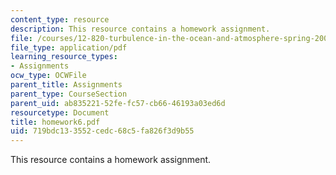 ```yaml
---
content_type: resource
description: This resource contains a homework assignment.
file: /courses/12-820-turbulence-in-the-ocean-and-atmosphere-spring-2006/719bdc133552cedc68c5fa826f3d9b55_homework6.pdf
file_type: application/pdf
learning_resource_types:
- Assignments
ocw_type: OCWFile
parent_title: Assignments
parent_type: CourseSection
parent_uid: ab835221-52fe-fc57-cb66-46193a03ed6d
resourcetype: Document
title: homework6.pdf
uid: 719bdc13-3552-cedc-68c5-fa826f3d9b55
---
```

This resource contains a homework assignment.

